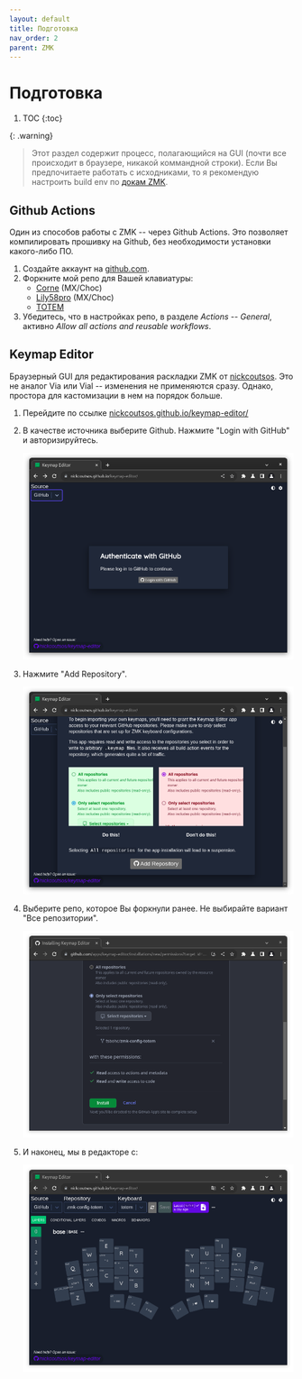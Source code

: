 ```yaml
---
layout: default
title: Подготовка
nav_order: 2
parent: ZMK
---
```

# Подготовка

1. TOC
{:toc}

{: .warning}
> Этот раздел содержит процесс, полагающийся на GUI (почти все происходит в браузере, никакой коммандной строки). Если Вы предпочитаете работать с исходниками, то я рекомендую настроить build env по [докам ZMK](https://zmk.dev/docs/development/setup).

## Github Actions

Один из способов работы с ZMK -- через Github Actions. Это позволяет компилировать прошивку на Github, без необходимости установки какого-либо ПО.

1. Создайте аккаунт на [github.com](https://github.com).
2. Форкните мой репо для Вашей клавиатуры:
    - [Corne](https://github.com/tsbohc/zmk-config-corne) (MX/Choc)
    - [Lily58pro](https://github.com/tsbohc/zmk-config-lily58) (MX/Choc)
    - [TOTEM](https://github.com/tsbohc/zmk-config-totem)
3. Убедитесь, что в настройках репо, в разделе *Actions* -- *General*, активно *Allow all actions and reusable workflows*.

## Keymap Editor

Браузерный GUI для редактирования раскладки ZMK от [nickcoutsos](https://github.com/nickcoutsos/). Это не аналог Via или Vial -- изменения не применяются сразу. Однако, простора для кастомизации в нем на порядок больше.

1. Перейдите по ссылке [nickcoutsos.github.io/keymap-editor/](https://nickcoutsos.github.io/keymap-editor/)
2. В качестве источника выберите Github. Нажмите "Login with GitHub" и авторизируйтесь.

    ![](source.png)

3. Нажмите "Add Repository".

    ![](select.png)

4. Выберите репо, которое Вы форкнули ранее. Не выбирайте вариант "Все репозитории".

    ![](configure.png)

5. И наконец, мы в редакторе с:

    ![](editor.png)
